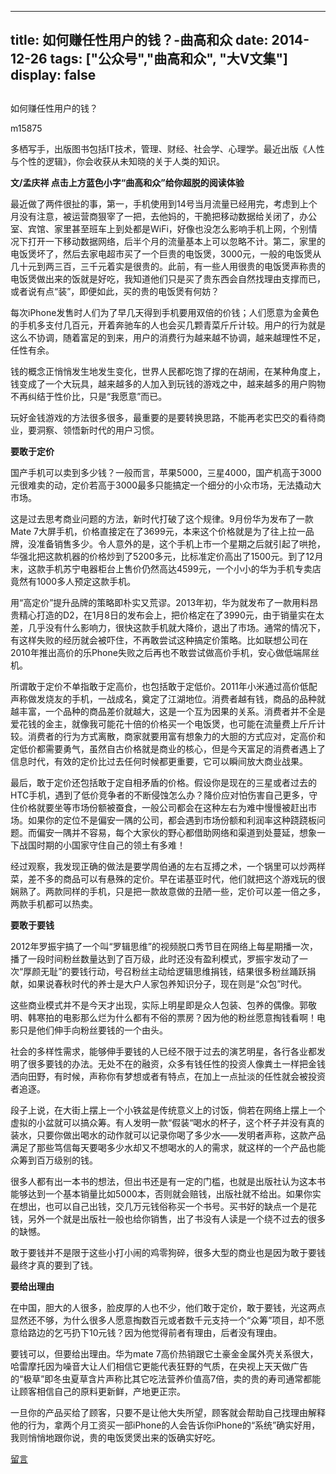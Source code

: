 
---
title:   如何赚任性用户的钱？-曲高和众
date: 2014-12-26
tags: ["公众号","曲高和众", "大V文集"]
display: false
---


## 



如何赚任性用户的钱？




m15875




多栖写手，出版图书包括IT技术，管理、财经、社会学、心理学。最近出版《人性与个性的逻辑》，你会收获从未知晓的关于人类的知识。


**文/孟庆祥 点击上方蓝色小字“曲高和众”给你超脱的阅读体验**

 

最近做了两件很扯的事，第一，手机使用到14号当月流量已经用完，考虑到上个月没有注意，被运营商狠宰了一把，去他妈的，干脆把移动数据给关闭了，办公室、宾馆、家里甚至班车上到处都是WiFi，好像也没怎么影响手机上网，个别情况下打开一下移动数据网络，后半个月的流量基本上可以忽略不计。第二，家里的电饭煲坏了，然后去家电超市买了一个巨贵的电饭煲，3000元，一般的电饭煲从几十元到两三百，三千元着实是很贵的。此前，有一些人用很贵的电饭煲声称贵的电饭煲做出来的饭就是好吃，我知道他们只是买了贵东西会自然找理由支撑而已，或者说有点“装”，即便如此，买的贵的电饭煲有何妨？

 

每次iPhone发售时人们为了早几天得到手机要用双倍的价钱；人们愿意为金黄色的手机多支付几百元，开着奔驰车的人也会买几颗青菜斤斤计较。用户的行为就是这么不协调，随着富足的到来，用户的消费行为越来越不协调，越来越理性不足，任性有余。

 

钱的概念正悄悄发生地发生变化，世界人民都吃饱了撑的在胡闹，在某种角度上，钱变成了一个大玩具，越来越多的人加入到玩钱的游戏之中，越来越多的用户购物不再纠结于性价比，只是“我愿意”而已。

 

玩好金钱游戏的方法很多很多，最重要的是要转换思路，不能再老实巴交的看待商业，要洞察、领悟新时代的用户习惯。

 

**要敢于定价**

国产手机可以卖到多少钱？一般而言，苹果5000，三星4000，国产机高于3000元很难卖的动，定价若高于3000最多只能搞定一个细分的小众市场，无法撬动大市场。

 

这是过去思考商业问题的方法，新时代打破了这个规律。9月份华为发布了一款Mate 7大屏手机，价格直接定在了3699元，本来这个价格就是为了往上拉一品牌，没准备销售多少。令人意外的是，这个手机上市一个星期之后就引起了哄抢，华强北把这款机器的价格炒到了5200多元，比标准定价高出了1500元。到了12月末，这款手机苏宁电器柜台上售价仍然高达4599元，一个小小的华为手机专卖店竟然有1000多人预定这款手机。

 

用“高定价”提升品牌的策略即朴实又荒谬。2013年初，华为就发布了一款用料昂贵精心打造的D2，在1月8日的发布会上，把价格定在了3990元，由于销量实在太差，几乎没有什么影响力，很快这款手机就大降价，退出了市场。通常的情况下，有这样失败的经历就会被吓住，不再敢尝试这种搞定价策略。比如联想公司在2010年推出高价的乐Phone失败之后再也不敢尝试做高价手机，安心做低端屌丝机。

 

所谓敢于定价不单指敢于定高价，也包括敢于定低价。2011年小米通过高价低配声称做发烧友的手机，一战成名，奠定了江湖地位。消费者越有钱，商品的品种就越丰富，一个品种的商品差价就越大，这是一个互为因果的关系。消费者并不全是爱花钱的金主，就像我可能花十倍的价格买一个电饭煲，也可能在流量费上斤斤计较。消费者的行为方式离散，商家就要用富有想象力的大胆的方式应对，定高价和定低价都需要勇气，虽然自古价格就是商业的核心，但是今天富足的消费者遇上了信息时代，有效的定价比过去任何时候都更重要，它可以瞬间放大商业战果。

 

最后，敢于定价还包括敢于定自相矛盾的价格。假设你是现在的三星或者过去的HTC手机，遇到了低价竞争者的不断侵蚀怎么办？降价应对怕伤害自己更多，守住价格就要坐等市场份额被蚕食，一般公司都会在这种左右为难中慢慢被赶出市场。如果你的定位不是偏安一隅的公司，都会遇到市场份额和利润率这种跷跷板问题。而偏安一隅并不容易，每个大家伙的野心都借助网络和渠道到处蔓延，想象一下战国时期的小国家守住自己的领土有多难！

 

经过观察，我发现正确的做法是要学周伯通的左右互搏之术，一个锅里可以炒两样菜，差不多的商品可以有悬殊的定价。早在诺基亚时代，他们就把这个游戏玩的很娴熟了。两款同样的手机，只是把一款故意做的丑陋一些，定价可以差一倍之多，两款手机都可以热卖。

 

**要敢于要钱**

2012年罗振宇搞了一个叫“罗辑思维”的视频脱口秀节目在网络上每星期播一次，播了一段时间粉丝数量达到了百万级，此时还没有盈利模式，罗振宇发动了一次“厚颜无耻”的要钱行动，号召粉丝主动给逻辑思维捐钱，结果很多粉丝踊跃捐献，如果说春秋时代的养士是大户人家包养知识分子，现在则是“众包”时代。

 

这些商业模式并不是今天才出现，实际上明星即是众人包装、包养的偶像。郭敬明、韩寒拍的电影那么烂为什么都有不俗的票房？因为他的粉丝愿意掏钱看啊！电影只是他们伸手向粉丝要钱的一个由头。

 

社会的多样性需求，能够伸手要钱的人已经不限于过去的演艺明星，各行各业都发明了很多要钱的办法。无处不在的融资，众多有钱任性的投资人像粪土一样把金钱洒向田野，有时候，声称你有梦想或者有特点，在加上一点扯淡的任性就会被投资者追逐。

 

段子上说，在大街上摆上一个小铁盆是传统意义上的讨饭，倘若在网络上摆上一个虚拟的小盆就可以搞众筹。有人发明一款“假装“喝水的杯子，这个杯子并没有真的装水，只要你做出喝水的动作就可以记录你喝了多少水——发明者声称，这款产品满足了那些笃信每天要喝多少水却又不想喝水的人的需求，就这样的一个产品也能众筹到百万级别的钱。

 

很多人都有出一本书的想法，但出书还是有一定的门槛，也就是出版社认为这本书能够达到一个基本销量比如5000本，否则就会赔钱，出版社就不给出。如果你实在想出，也可以自己出钱，交几万元钱俗称买一个书号。买书好的缺点一个是花钱，另外一个就是出版社一般也给你销售，出了书没有人读是一个绕不过去的很多的缺憾。

 

 

敢于要钱并不是限于这些小打小闹的鸡零狗碎，很多大型的商业也是因为敢于要钱最终才真的要到了钱。

 

**要给出理由**

在中国，胆大的人很多，脸皮厚的人也不少，他们敢于定价，敢于要钱，光这两点显然还不够，为什么很多人愿意掏数百元或者数千元支持一个“众筹”项目，却不愿意给路边的乞丐扔下10元钱？因为他觉得前者有理由，后者没有理由。

 

要钱可以，但要给出理由。华为mate 7高价热销跟它土豪金金属外壳关系很大，哈雷摩托因为噪音大让人们相信它更能代表狂野的气质，在央视上天天做广告的“极草”即冬虫夏草含片声称比其它吃法营养价值高7倍，卖的贵的寿司通常都能让顾客相信自己的原料更新鲜，产地更正宗。

 

一旦你的产品买给了顾客，只要不是让他大失所望，顾客就会帮助自己找理由解释他的行为，拿两个月工资买一部iPhone的人会告诉你iPhone的“系统”确实好用，我则悄悄地跟你说，贵的电饭煲煲出来的饭确实好吃。

 

 











[留言](javascript:;)


